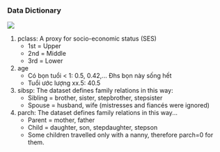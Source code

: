 ### Data Dictionary 
![](https://lh3.googleusercontent.com/-IUW4IsZuYtc/X268knXuGHI/AAAAAAAAC8c/uzkfz4xvSfs15G33DKSUpHEZ9Ln1a-MpQCLcBGAsYHQ/image.png)

1. pclass: A proxy for socio-economic status (SES)
    * 1st = Upper
    * 2nd = Middle
    * 3rd = Lower
2. age
   * Có bọn tuổi < 1: 0.5, 0.42,... Đhs bọn này sống hết 
   * Tuổi ước lượng xx.5: 40.5
3. sibsp: The dataset defines family relations in this way:
   * Sibling = brother, sister, stepbrother, stepsister
   * Spouse = husband, wife (mistresses and fiancés were ignored)
4. parch: The dataset defines family relations in this way...
   * Parent = mother, father
   * Child = daughter, son, stepdaughter, stepson
   * Some children travelled only with a nanny, therefore parch=0 for them.